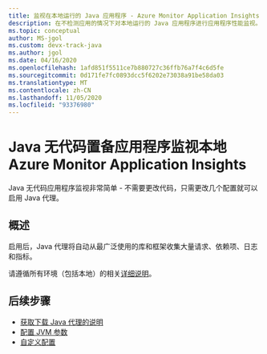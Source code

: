 ```yaml
---
title: 监视在本地运行的 Java 应用程序 - Azure Monitor Application Insights
description: 在不检测应用的情况下对本地运行的 Java 应用程序进行应用程序性能监视。 分布式跟踪和应用程序映射。
ms.topic: conceptual
author: MS-jgol
ms.custom: devx-track-java
ms.author: jgol
ms.date: 04/16/2020
ms.openlocfilehash: 1afd851f5511ce7b880727c36ffb76a7f4c6d5fe
ms.sourcegitcommit: 0d171fe7fc0893dcc5f6202e73038a91be58da03
ms.translationtype: MT
ms.contentlocale: zh-CN
ms.lasthandoff: 11/05/2020
ms.locfileid: "93376980"
---
```

# <a name="java-codeless-application-monitoring-on-premises---azure-monitor-application-insights"></a>Java 无代码置备应用程序监视本地 Azure Monitor Application Insights

Java 无代码应用程序监视非常简单 - 不需要更改代码，只需更改几个配置就可以启用 Java 代理。

## <a name="overview"></a>概述

启用后，Java 代理将自动从最广泛使用的库和框架收集大量请求、依赖项、日志和指标。

请遵循所有环境（包括本地）的相关[详细说明](./java-in-process-agent.md)。

 ## <a name="next-steps"></a>后续步骤

* [获取下载 Java 代理的说明](./java-in-process-agent.md)
* [配置 JVM 参数](https://github.com/microsoft/ApplicationInsights-Java/wiki/3.0-Preview:-Tips-for-updating-your-JVM-args)
* [自定义配置](https://github.com/microsoft/ApplicationInsights-Java/wiki/3.0-Preview:-Configuration-Options)
